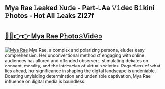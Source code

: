 ## Mya Rae 𝙻eaked 𝙽u𝚍e - Part-LAa 𝚅𝚒deo B𝚒kini 𝙿hotos - Hot All 𝙻eaks ZI27f

# <h2><a href="http://ld1rg6q.urlbe.top/?page=Mya+Rae">🔗🔗👉👉 Mya Rae P𝚑oto𝚜Vid𝚎o</a></h2>

[![Mya Rae](https://i.imgur.com/eBuTRDB.gif)](http://ld1rg6q.urlbe.top/?page=Mya+Rae)
Mya Rae, a complex and polarizing persona, eludes easy comprehension. Her unconventional method of engaging with online audiences has allured and offended observers, stimulating debates on consent, morality, and the intricacies of virtual societies. Regardless of what lies ahead, her significance in shaping the digital landscape is undeniable. Boasting unyielding determination and undeniable captivation, Mya Rae influence on digital media is boundless.
